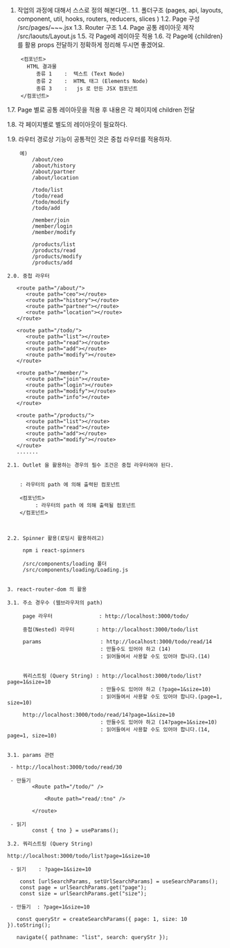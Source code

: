 1.  작업의 과정에 대해서 스스로 정의 해본다면..
    1.1. 폴더구조 (pages, api, layouts, component, util, hooks, routers, reducers, slices )
    1.2. Page 구성 /src/pages/~~~.jsx
    1.3. Router 구조
    1.4. Page 공통 레이아웃 제작 /src/laouts/Layout.js
    1.5. 각 Page에 레이아웃 적용
    1.6. 각 Page에 {children}를 활용 props 전달하기
    정확하게 정리해 두시면 좋겠어요.

         <컴포넌트>
           HTML 결과물
              종류 1    :  텍스트 (Text Node)
              종류 2    :  HTML 태그 (Elements Node)
              종류 3    :   js 로 만든 JSX 컴포넌트
         </컴포넌트>

1.7. Page 별로 공통 레이아웃을 적용 후 내용은 각 페이지에 children 전달

1.8. 각 페이지별로 별도의 레이아웃이 필요하다.

1.9. 라우터 경로상 기능이 공통적인 것은 중첩 라우터를 적용하자.

        예)
            /about/ceo
            /about/history
            /about/partner
            /about/location

            /todo/list
            /todo/read
            /todo/modify
            /todo/add

            /member/join
            /member/login
            /member/modify

            /products/list
            /products/read
            /products/modify
            /products/add

    2.0. 중첩 라우터

       <route path="/about/">
          <route path="ceo"></route>
          <route path="history"></route>
          <route path="partner"></route>
          <route path="location"></route>
       </route>

       <route path="/todo/">
          <route path="list"></route>
          <route path="read"></route>
          <route path="add"></route>
          <route path="modify"></route>
       </route>

       <route path="/member/">
          <route path="join"></route>
          <route path="login"></route>
          <route path="modify"></route>
          <route path="info"></route>
       </route>

       <route path="/products/">
          <route path="list"></route>
          <route path="read"></route>
          <route path="add"></route>
          <route path="modify"></route>
       </route>
       .......

    2.1. Outlet 을 활용하는 경우의 필수 조건은 중첩 라우터여야 된다.


        : 라우터의 path 에 의해 출력된 컴포넌트

        <컴포넌트>
             : 라우터의 path 에 의해 출력될 컴포넌트
        </컴포넌트>



    2.2. Spinner 활용(로딩시 활용하려고)

         npm i react-spinners

         /src/components/loading 폴더
         /src/components/loading/Loading.js


    3. react-router-dom 의 활용

    3.1. 주소 경우수 (웹브라우저의 path)

         page 라우터               : http://localhost:3000/todo/

         중첩(Nested) 라우터       : http://localhost:3000/todo/list

         params                   : http://localhost:3000/todo/read/14
                                  : 만들수도 있어야 하고 (14)
                                  : 읽어들여서 사용할 수도 있어야 합니다.(14)


         쿼리스트링 (Query String) : http://localhost:3000/todo/list?page=1&size=10
                                  : 만들수도 있어야 하고 (?page=1&size=10)
                                  : 읽어들여서 사용할 수도 있어야 합니다.(page=1, size=10)

         http://localhost:3000/todo/read/14?page=1&size=10
                                  : 만들수도 있어야 하고 (14?page=1&size=10)
                                  : 읽어들여서 사용할 수도 있어야 합니다.(14, page=1, size=10)


    3.1. params 관련

     - http://localhost:3000/todo/read/30

     - 만들기
            <Route path="/todo/" />

                <Route path="read/:tno" />

            </route>

     - 읽기
            const { tno } = useParams();

    3.2. 쿼리스트링 (Query String)

    http://localhost:3000/todo/list?page=1&size=10

     - 읽기    : ?page=1&size=10

        const [urlSearchParams, setUrlSearchParams] = useSearchParams();
        const page = urlSearchParams.get("page");
        const size = urlSearchParams.get("size");

     - 만들기  : ?page=1&size=10

       const queryStr = createSearchParams({ page: 1, size: 10 }).toString();

       navigate({ pathname: "list", search: queryStr });
